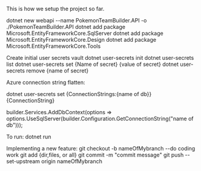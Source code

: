 This is how we setup the project so far.

dotnet new webapi --name PokemonTeamBuilder.API -o ./PokemonTeamBuilder.API
dotnet add package Microsoft.EntityFrameworkCore.SqlServer
dotnet add package Microsoft.EntityFrameworkCore.Design
dotnet add package Microsoft.EntityFrameworkCore.Tools

Create initial user secrets vault 
dotnet user-secrets init
dotnet user-secrets list
dotnet user-secrets set {Name of secret} {value of secret}
dotnet user-secrets remove {name of secret}

Azure connection string flatten:

dotnet user-secrets set {ConnectionStrings:{name of db}} {ConnectionString}

builder.Services.AddDbContext<DBContext>(options =>
     options.UseSqlServer(builder.Configuration.GetConnectionString("name of db")));

To run:
dotnet run

Implementing a new feature:
git checkout -b nameOfMybranch
--do coding work
git add {dir,files, or all}
git commit -m "commit message"
git push --set-upstream origin nameOfMybranch